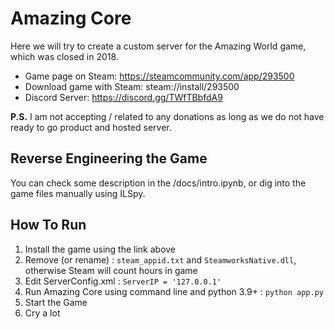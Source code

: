 # Amazing Core

Here we will try to create a custom server for the Amazing World game, which was closed in 2018.

- Game page on Steam: https://steamcommunity.com/app/293500
- Download game with Steam: steam://install/293500
- Discord Server: https://discord.gg/TWfTBbfdA9

**P.S.** I am not accepting / related to any donations as long as we do not have ready to go product and hosted server.  

## Reverse Engineering the Game

You can check some description in the /docs/intro.ipynb, or dig into the game files manually using ILSpy.

## How To Run

1. Install the game using the link above
2. Remove (or rename) : ```steam_appid.txt``` and ```SteamworksNative.dll```, otherwise Steam will count hours in game
3. Edit ServerConfig.xml : ```ServerIP = '127.0.0.1'```
4. Run Amazing Core using command line and python 3.9+ : ```python app.py```
5. Start the Game
6. Cry a lot

